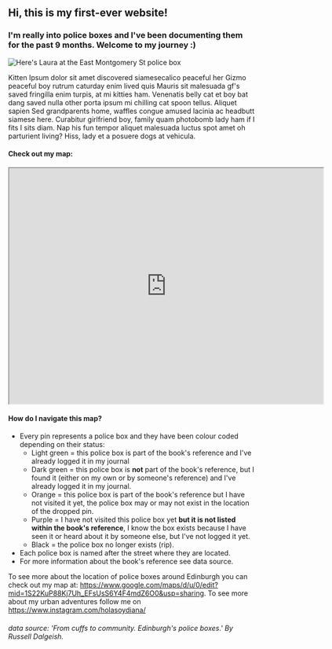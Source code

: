 ## Hi, this is my first-ever website!
### I'm really into police boxes and I've been documenting them for the past 9 months. Welcome to my journey :) 

![Here's Laura at the East Montgomery St police box](https://drive.google.com/file/d/1U-7NNPIifOKyi4IrNwgLEtN0ULeiveoh/view?usp=drive_link)

Kitten Ipsum dolor sit amet discovered siamesecalico peaceful her Gizmo peaceful boy rutrum caturday enim lived quis Mauris sit malesuada gf's saved fringilla enim turpis, at mi kitties ham. Venenatis belly cat et boy bat dang saved nulla other porta ipsum mi chilling cat spoon tellus. Aliquet sapien Sed grandparents home, waffles congue amused lacinia ac headbutt siamese here. Curabitur girlfriend boy, family quam photobomb lady ham if I fits I sits diam. Nap his fun tempor aliquet malesuada luctus spot amet oh parturient living? Hiss, lady et a posuere dogs at vehicula.

#### Check out my map:
<iframe src="https://www.google.com/maps/d/u/0/embed?mid=1S22KuP88Kj7Uh_EFsUsS6Y4F4mdZ6O0&ehbc=2E312F" width="640" height="480"></iframe>

#### How do I navigate this map?
+ Every pin represents a police box and they have been colour coded depending on their status:
  + Light green = this police box is part of the book's reference and I've already logged it in my journal
  + Dark green = this police box is **not** part of the book's reference, but I found it (either on my own or by someone's reference) and I've already logged it in my journal.
  + Orange = this police box is part of the book's reference but I have not visited it yet, the police box may or may not exist in the location of the dropped pin.
  + Purple = I have not visited this police box yet **but it is not listed within the book's reference**, I know the box exists because I have seen it or heard about it by someone else, but I've not logged it yet.
  + Black = the police box no longer exists (rip).
+ Each police box is named after the street where they are located.
+ For more information about the book's reference see data source.

To see more about the location of police boxes around Edinburgh you can check out my map at: <https://www.google.com/maps/d/u/0/edit?mid=1S22KuP88Kj7Uh_EFsUsS6Y4F4mdZ6O0&usp=sharing>. 
To see more about my urban adventures follow me on <https://www.instagram.com/holasoydiana/>




###### data source: 'From cuffs to community. Edinburgh's police boxes.' By Russell Dalgeish. 

